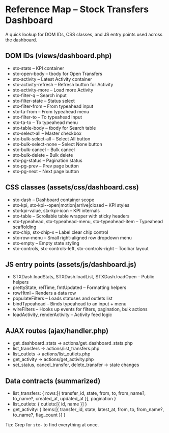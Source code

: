 # Reference Map – Stock Transfers Dashboard

A quick lookup for DOM IDs, CSS classes, and JS entry points used across the dashboard.

## DOM IDs (views/dashboard.php)
- stx-stats – KPI container
- stx-open-body – tbody for Open Transfers
- stx-activity – Latest Activity container
- stx-activity-refresh – Refresh button for Activity
- stx-activity-more – Load more Activity
- stx-filter-q – Search input
- stx-filter-state – Status select
- stx-filter-from – From typeahead input
- stx-ta-from – From typeahead menu
- stx-filter-to – To typeahead input
- stx-ta-to – To typeahead menu
- stx-table-body – tbody for Search table
- stx-select-all – Master checkbox
- stx-bulk-select-all – Select All button
- stx-bulk-select-none – Select None button
- stx-bulk-cancel – Bulk cancel
- stx-bulk-delete – Bulk delete
- stx-pg-status – Pagination status
- stx-pg-prev – Prev page button
- stx-pg-next – Next page button

## CSS classes (assets/css/dashboard.css)
- stx-dash – Dashboard container scope
- stx-kpi, stx-kpi--open|motion|arrive|closed – KPI styles
- stx-kpi-value, stx-kpi-icon – KPI internals
- stx-table – Scrollable table wrapper with sticky headers
- stx-typeahead, stx-typeahead-menu, stx-typeahead-item – Typeahead scaffolding
- stx-chip, stx-chip-x – Label clear chip control
- stx-row-menu – Small right-aligned row dropdown menu
- stx-empty – Empty state styling
- stx-controls, stx-controls-left, stx-controls-right – Toolbar layout

## JS entry points (assets/js/dashboard.js)
- STXDash.loadStats, STXDash.loadList, STXDash.loadOpen – Public helpers
- prettyState, relTime, fmtUpdated – Formatting helpers
- rowHtml – Renders a data row
- populateFilters – Loads statuses and outlets list
- bindTypeahead – Binds typeahead to an input + menu
- wireFilters – Hooks up events for filters, pagination, bulk actions
- loadActivity, renderActivity – Activity feed logic

## AJAX routes (ajax/handler.php)
- get_dashboard_stats → actions/get_dashboard_stats.php
- list_transfers → actions/list_transfers.php
- list_outlets → actions/list_outlets.php
- get_activity → actions/get_activity.php
- set_status, cancel_transfer, delete_transfer → state changes

## Data contracts (summarized)
- list_transfers: { rows:[{ transfer_id, state, from, to, from_name?, to_name?, created_at, updated_at }], pagination }
- list_outlets: { outlets:[{ id, name }] }
- get_activity: { items:[{ transfer_id, state, latest_at, from, to, from_name?, to_name?, flag_count }] }

Tip: Grep for `stx-` to find everything at once.